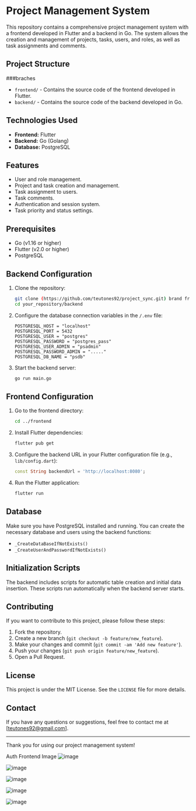 # Project Management System

This repository contains a comprehensive project management system with a frontend developed in Flutter and a backend in Go. The system allows the creation and management of projects, tasks, users, and roles, as well as task assignments and comments.

## Project Structure

###braches
- `frontend/` - Contains the source code of the frontend developed in Flutter.
- `backend/` - Contains the source code of the backend developed in Go.

## Technologies Used

- **Frontend:** Flutter
- **Backend:** Go (Golang)
- **Database:** PostgreSQL

## Features

- User and role management.
- Project and task creation and management.
- Task assignment to users.
- Task comments.
- Authentication and session system.
- Task priority and status settings.

## Prerequisites

- Go (v1.16 or higher)
- Flutter (v2.0 or higher)
- PostgreSQL

## Backend Configuration

1. Clone the repository:

    ```bash
    git clone (https://github.com/teutones92/project_sync.git) brand frontend and backend
    cd your_repository/backend
    ```

2. Configure the database connection variables in the `/.env` file:

    ```plaintext
    POSTGRESQL_HOST = "localhost"
    POSTGRESQL_PORT = 5432
    POSTGRESQL_USER = "postgres"
    POSTGRESQL_PASSWORD = "postgres_pass"
    POSTGRESQL_USER_ADMIN = "psadmin"
    POSTGRESQL_PASSWORD_ADMIN = "....."
    POSTGRESQL_DB_NAME = "psdb"
    ```

3. Start the backend server:

    ```bash
    go run main.go
    ```

## Frontend Configuration

1. Go to the frontend directory:

    ```bash
    cd ../frontend
    ```

2. Install Flutter dependencies:

    ```bash
    flutter pub get
    ```

3. Configure the backend URL in your Flutter configuration file (e.g., `lib/config.dart`):

    ```dart
    const String backendUrl = 'http://localhost:8080';
    ```

4. Run the Flutter application:

    ```bash
    flutter run
    ```

## Database

Make sure you have PostgreSQL installed and running. You can create the necessary database and users using the backend functions:

- `_CreateDataBaseIfNotExists()`
- `_CreateUserAndPasswordIfNotExists()`

## Initialization Scripts

The backend includes scripts for automatic table creation and initial data insertion. These scripts run automatically when the backend server starts.

## Contributing

If you want to contribute to this project, please follow these steps:

1. Fork the repository.
2. Create a new branch (`git checkout -b feature/new_feature`).
3. Make your changes and commit (`git commit -am 'Add new feature'`).
4. Push your changes (`git push origin feature/new_feature`).
5. Open a Pull Request.

## License

This project is under the MIT License. See the `LICENSE` file for more details.

## Contact

If you have any questions or suggestions, feel free to contact me at [teutones92@gmail.com].

---

Thank you for using our project management system!

Auth Frontend Image
![image](https://github.com/teutones92/project_sync/assets/72642474/f1620888-72cd-4468-ade4-368c7d1d572d)

![image](https://github.com/teutones92/project_sync/assets/72642474/d1f3886c-3956-424e-be9a-6c9a86377493)

![image](https://github.com/teutones92/project_sync/assets/72642474/c4b0c3e7-9e75-464c-853e-e9a0c8c0f479)

![image](https://github.com/teutones92/project_sync/assets/72642474/f9fe6502-24cf-499b-af7b-8fddd1ed6477)

![image](https://github.com/teutones92/project_sync/assets/72642474/6410783e-74c0-4951-bdfe-44a7f58d3794)
